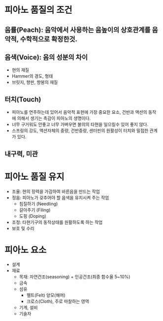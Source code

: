 # 피아노 품질의 조건
## 음률(Peach): 음악에서 사용하는 음높이의 상호관계를 음악적, 수학적으로 확정한것.
## 음색(Voice): 음의 성분의 차이 
  - 현의 재질
  - Hammer의 경도, 형태
  - 브릿지, 향판, 향봉의 재질
## 터치(Touch)
  - 피아노를 연주하는데 있어서 음악적 표현에 가장 중요한 요소,
    건반과 액션의 동작에 의해서 생기는 촉감이 피아노의 생명이다.
  - 너무 구거워도 안좋고 너무 가벼우면 불의의 타현을 일으킬수 있어 좋지 않다.
  - 스프링의 강도, 액션자체의 중량, 건반중량, 센터핀의 원활성이 터치와 밀접한 관계가 있다.
## 내구력, 미관

# 피아노 품질 유지
 - 조율: 현의 장력을 가감하여 바른음을 만드는 작업
 - 정음: 피아노가 갖추어야 할 음색을 유지시켜 주는 작업
    - 침질하기 (Needling)
    - 갈아주기 (Filing)
    - 도핑 (Doping)
 - 조정: 타현기구의 동작상태를 원활하도록 하는 작업
 - 보호 및 수리

 # 피아노 요소
  - 설계
  - 재료
    - 목재: 자연건조(seasoning) + 인공건조(최종 함수율 5~10%)
    - 금속
    - 섬유
      - 펠트(Felt) 양모(해머)
      - 크로스(Cloth), 주로 마찰하는 영역
    - 기계, 설비
    - 기술자  